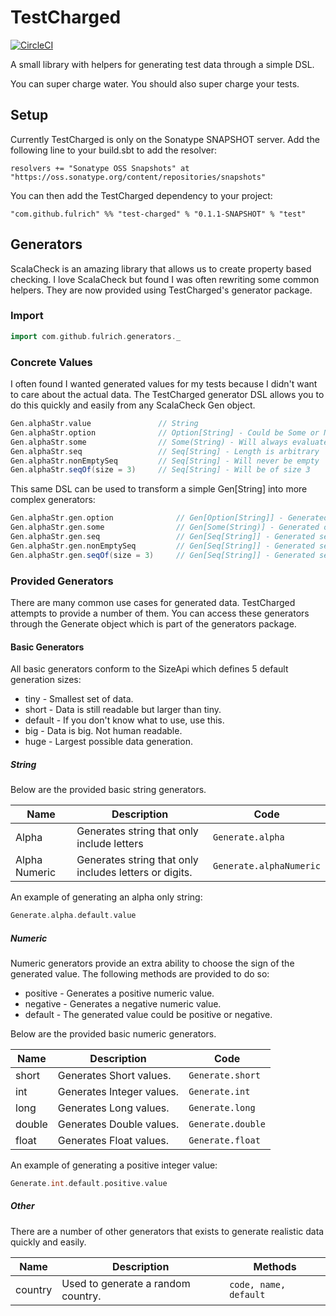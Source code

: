 # TestCharged
[![CircleCI](https://circleci.com/gh/fulrich/TestCharged/tree/master.svg?style=svg)](https://circleci.com/gh/fulrich/TestCharged/tree/master)

A small library with helpers for generating test data through a simple DSL.

You can super charge water.  You should also super charge your tests.

## Setup
Currently TestCharged is only on the Sonatype SNAPSHOT server. 
Add the following line to your build.sbt to add the resolver:

`resolvers += "Sonatype OSS Snapshots" at "https://oss.sonatype.org/content/repositories/snapshots"`

You can then add the TestCharged dependency to your project:

`"com.github.fulrich" %% "test-charged" % "0.1.1-SNAPSHOT" % "test"`

## Generators
ScalaCheck is an amazing library that allows us to create property based checking. 
I love ScalaCheck but found I was often rewriting some common helpers.
They are now provided using TestCharged's generator package.

### Import
```scala
import com.github.fulrich.generators._
```

### Concrete Values
I often found I wanted generated values for my tests because I didn't want to care about the actual data. The TestCharged generator DSL allows you to do this quickly and easily from any ScalaCheck Gen object.

```scala
Gen.alphaStr.value               // String
Gen.alphaStr.option              // Option[String] - Could be Some or None
Gen.alphaStr.some                // Some(String) - Will always evaluate to Some
Gen.alphaStr.seq                 // Seq[String] - Length is arbitrary
Gen.alphaStr.nonEmptySeq         // Seq[String] - Will never be empty
Gen.alphaStr.seqOf(size = 3)     // Seq[String] - Will be of size 3
``` 

This same DSL can be used to transform a simple Gen[String] into more complex generators:

```scala
Gen.alphaStr.gen.option              // Gen[Option[String]] - Generated option could be Some or None
Gen.alphaStr.gen.some                // Gen[Some(String)] - Generated option will always evaluate to Some
Gen.alphaStr.gen.seq                 // Gen[Seq[String]] - Generated sequence's length is arbitrary
Gen.alphaStr.gen.nonEmptySeq         // Gen[Seq[String]] - Generated sequence will never be empty
Gen.alphaStr.gen.seqOf(size = 3)     // Gen[Seq[String]] - Generated sequence will be of size 3
```

### Provided Generators
There are many common use cases for generated data.  TestCharged attempts to provide a number of them.
You can access these generators through the Generate object which is part of the generators package.

#### Basic Generators
All basic generators conform to the SizeApi which defines 5 default generation sizes:

* tiny - Smallest set of data.
* short - Data is still readable but larger than tiny.
* default - If you don't know what to use, use this.
* big - Data is big.  Not human readable.
* huge - Largest possible data generation.

##### String
Below are the provided basic string generators.

Name | Description | Code
---- | ----------- | ----
Alpha | Generates string that only include letters | `Generate.alpha`
Alpha Numeric | Generates string that only includes letters or digits. | `Generate.alphaNumeric`

An example of generating an alpha only string:
```scala
Generate.alpha.default.value
```

##### Numeric
Numeric generators provide an extra ability to choose the sign of the generated value.
The following methods are provided to do so:

* positive - Generates a positive numeric value.
* negative - Generates a negative numeric value.
* default - The generated value could be positive or negative.

Below are the provided basic numeric generators.

Name | Description | Code
---- | ----------- | ----
short | Generates Short values. | `Generate.short`
int | Generates Integer values. | `Generate.int`
long | Generates Long values. | `Generate.long`
double | Generates Double values. | `Generate.double`
float | Generates Float values. | `Generate.float`

An example of generating a positive integer value:
```scala
Generate.int.default.positive.value
```

##### Other
There are a number of other generators that exists to generate realistic data quickly and easily.

Name | Description | Methods
---- | ----------- | ----
country | Used to generate a random country. | `code, name, default`

